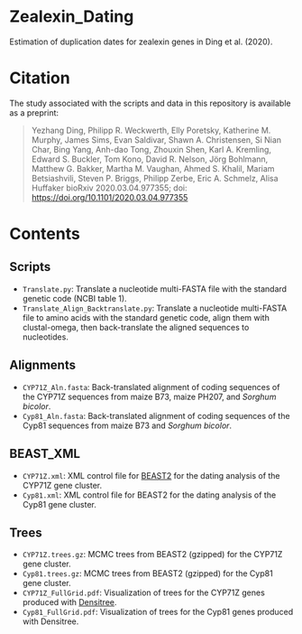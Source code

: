# Zealexin_Dating
Estimation of duplication dates for zealexin genes in Ding et al. (2020).

# Citation
The study associated with the scripts and data in this repository is available as a preprint:

> Yezhang Ding, Philipp R. Weckwerth, Elly Poretsky, Katherine M. Murphy, James Sims, Evan Saldivar, Shawn A. Christensen, Si Nian Char, Bing Yang, Anh-dao Tong, Zhouxin Shen, Karl A. Kremling, Edward S. Buckler, Tom Kono, David R. Nelson, Jörg Bohlmann, Matthew G. Bakker, Martha M. Vaughan, Ahmed S. Khalil, Mariam Betsiashvili, Steven P. Briggs, Philipp Zerbe, Eric A. Schmelz, Alisa Huffaker bioRxiv 2020.03.04.977355; doi: https://doi.org/10.1101/2020.03.04.977355

# Contents
## Scripts
- `Translate.py`: Translate a nucleotide multi-FASTA file with the standard genetic code (NCBI table 1).
- `Translate_Align_Backtranslate.py`: Translate a nucleotide multi-FASTA file to amino acids with the standard genetic code, align them with clustal-omega, then back-translate the aligned sequences to nucleotides.

## Alignments
- `CYP71Z_Aln.fasta`: Back-translated alignment of coding sequences of the CYP71Z sequences from maize B73, maize PH207, and *Sorghum bicolor*.
- `Cyp81_Aln.fasta`: Back-translated alignment of coding sequences of the Cyp81 sequences from maize B73 and *Sorghum bicolor*.

## BEAST_XML
- `CYP71Z.xml`: XML control file for [BEAST2](https://www.beast2.org/) for the dating analysis of the CYP71Z gene cluster.
- `Cyp81.xml`: XML control file for BEAST2 for the dating analysis of the Cyp81 gene cluster.

## Trees
- `CYP71Z.trees.gz`: MCMC trees from BEAST2 (gzipped) for the CYP71Z gene cluster.
- `Cyp81.trees.gz`: MCMC trees from BEAST2 (gzipped) for the Cyp81 gene cluster.
- `CYP71Z_FullGrid.pdf`: Visualization of trees for the CYP71Z genes produced with [Densitree](https://www.cs.auckland.ac.nz/~remco/DensiTree/).
- `Cyp81_FullGrid.pdf`: Visualization of trees for the Cyp81 genes produced with Densitree.

